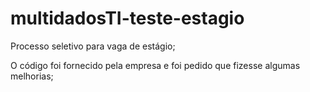 # multidadosTI-teste-estagio

Processo seletivo para vaga de estágio;

O código foi fornecido pela empresa e foi pedido que fizesse algumas melhorias;
